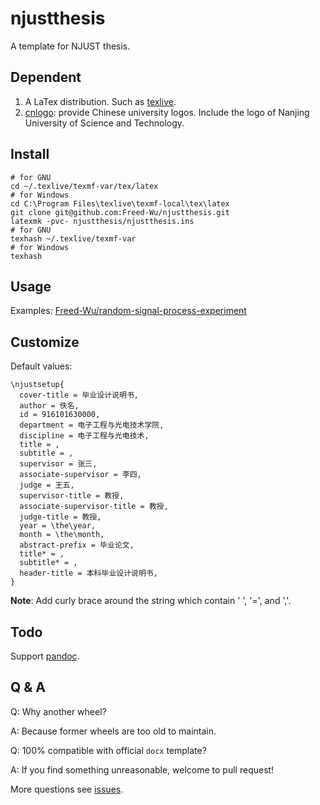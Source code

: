 njustthesis
===========

A template for NJUST thesis.

Dependent
---------

1. A LaTex distribution. Such as [texlive].
2. [cnlogo]: provide Chinese university logos. Include the logo of Nanjing
    University of Science and Technology.

Install
-------

``` {.zsh}
# for GNU
cd ~/.texlive/texmf-var/tex/latex
# for Windows
cd C:\Program Files\texlive\texmf-local\tex\latex
git clone git@github.com:Freed-Wu/njustthesis.git
latexmk -pvc- njustthesis/njustthesis.ins
# for GNU
texhash ~/.texlive/texmf-var
# for Windows
texhash
```

Usage
-----

Examples:
[Freed-Wu/random-signal-process-experiment](https://github.com/Freed-Wu/random-signal-process-experiment)

Customize
---------

Default values:

``` {.tex}
\njustsetup{
  cover-title = 毕业设计说明书,
  author = 佚名,
  id = 916101630000,
  department = 电子工程与光电技术学院,
  discipline = 电子工程与光电技术,
  title = ,
  subtitle = ,
  supervisor = 张三,
  associate-supervisor = 李四,
  judge = 王五,
  supervisor-title = 教授,
  associate-supervisor-title = 教授,
  judge-title = 教授,
  year = \the\year,
  month = \the\month,
  abstract-prefix = 毕业论文,
  title* = ,
  subtitle* = ,
  header-title = 本科毕业设计说明书,
}
```

**Note**: Add curly brace around the string which contain ' ', '=', and ','.

## Todo ##

Support [pandoc](https://github.com/jgm/pandoc).

## Q & A ##

Q: Why another wheel?

A: Because former wheels are too old to maintain.

Q: 100% compatible with official `docx` template?

A: If you find something unreasonable, welcome to pull request!

More questions see [issues](https://github.com/Freed-Wu/njustthesis/issues).

  [cnlogo]: https://github.com/yuxtech/cnlogo
  [texlive]: https://github.com/TeX-Live/texlive-source
